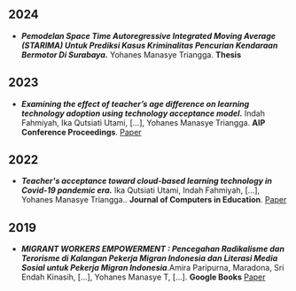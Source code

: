 ## 2024

- ***Pemodelan Space Time Autoregressive Integrated Moving Average (STARIMA) Untuk Prediksi Kasus Kriminalitas Pencurian Kendaraan Bermotor Di Surabaya.*** Yohanes Manasye Triangga. **Thesis**

## 2023

- ***Examining the effect of teacher’s age difference on learning technology adoption using technology acceptance model.*** Indah Fahmiyah, Ika Qutsiati Utami, [...], Yohanes Manasye Triangga. **AIP Conference Proceedings**. [Paper](https://doi.org/10.1063/5.0123943)

## 2022

- ***Teacher's acceptance toward cloud-based learning technology in Covid-19 pandemic era.*** Ika Qutsiati Utami, Indah Fahmiyah, [...], Yohanes Manasye Triangga.. **Journal of Computers in Education**. [Paper](https://doi.org/10.1007/s40692-021-00214-8)

## 2019

- ***MIGRANT WORKERS EMPOWERMENT : Pencegahan Radikalisme dan Terorisme di Kalangan Pekerja Migran Indonesia dan Literasi Media Sosial untuk Pekerja Migran Indonesia***.Amira Paripurna, Maradona, Sri Endah Kinasih, [...], Yohanes Manasye T, [...]. **Google Books** [Paper](https://books.google.co.id/books/about/MIGRANT_WORKERS_EMPOWERMENT_Pencegahan_R.html?id=--pBEAAAQBAJ&redir_esc=y)

